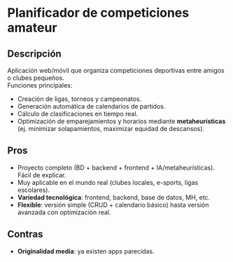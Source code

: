 # Planificador de competiciones amateur

## Descripción
Aplicación web/móvil que organiza competiciones deportivas entre amigos o clubes pequeños.  
Funciones principales:  
- Creación de ligas, torneos y campeonatos.  
- Generación automática de calendarios de partidos.  
- Cálculo de clasificaciones en tiempo real.  
- Optimización de emparejamientos y horarios mediante **metaheurísticas** (ej. minimizar solapamientos, maximizar equidad de descansos).  

## Pros
- Proyecto completo (BD + backend + frontend + IA/metaheurísticas). Fácil de explicar.  
- Muy aplicable en el mundo real (clubes locales, e-sports, ligas escolares).  
- **Variedad tecnológica**: frontend, backend, base de datos, MH, etc.  
- **Flexible**: versión simple (CRUD + calendario básico) hasta versión avanzada con optimización real.  

## Contras
- **Originalidad media**: ya existen apps parecidas.  
